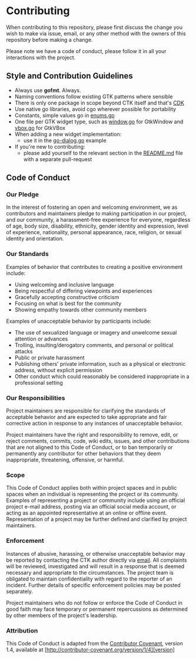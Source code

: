 # Contributing

When contributing to this repository, please first discuss the change you wish
to make via issue, email, or any other method with the owners of this repository
before making a change. 

Please note we have a code of conduct, please follow it in all your interactions
with the project.

## Style and Contribution Guidelines

* Always use **gofmt**. Always.
* Naming conventions follow existing GTK patterns where sensible
* There is only one package in scope beyond CTK itself and that's
  [CDK](https://github.com/kckrinke/go-cdk)
* Use native go libraries, avoid cgo wherever possible for portability
* Constants, simple values go in [enums.go](enums.go)
* One file per GTK widget type, such as [window.go](window.go) for GtkWindow and
  [vbox.go](vbox.go) for GtkVBox
* When adding a new widget implementation:
  * use it in the [go-dialog.go](example/go-dialog.go) example
* If you're new to contributing:
  * please add yourself to the relevant section in the [README.md](README.md)
    file with a separate pull-request

## Code of Conduct

### Our Pledge

In the interest of fostering an open and welcoming environment, we as
contributors and maintainers pledge to making participation in our project, and
our community, a harassment-free experience for everyone, regardless of age,
body size, disability, ethnicity, gender identity and expression, level of
experience, nationality, personal appearance, race, religion, or sexual identity
and orientation.

### Our Standards

Examples of behavior that contributes to creating a positive environment
include:

* Using welcoming and inclusive language
* Being respectful of differing viewpoints and experiences
* Gracefully accepting constructive criticism
* Focusing on what is best for the community
* Showing empathy towards other community members

Examples of unacceptable behavior by participants include:

* The use of sexualized language or imagery and unwelcome sexual attention or
advances
* Trolling, insulting/derogatory comments, and personal or political attacks
* Public or private harassment
* Publishing others' private information, such as a physical or electronic
  address, without explicit permission
* Other conduct which could reasonably be considered inappropriate in a
  professional setting

### Our Responsibilities

Project maintainers are responsible for clarifying the standards of acceptable
behavior and are expected to take appropriate and fair corrective action in
response to any instances of unacceptable behavior.

Project maintainers have the right and responsibility to remove, edit, or
reject comments, commits, code, wiki edits, issues, and other contributions
that are not aligned to this Code of Conduct, or to ban temporarily or
permanently any contributor for other behaviors that they deem inappropriate,
threatening, offensive, or harmful.

### Scope

This Code of Conduct applies both within project spaces and in public spaces
when an individual is representing the project or its community. Examples of
representing a project or community include using an official project e-mail
address, posting via an official social media account, or acting as an appointed
representative at an online or offline event. Representation of a project may be
further defined and clarified by project maintainers.

### Enforcement

Instances of abusive, harassing, or otherwise unacceptable behavior may be
reported by contacting the CTK author directly via [email](mailto:kevin@krinke.ca).
All complaints will be reviewed, investigated and will result in a response that
is deemed necessary and appropriate to the circumstances. The project team is
obligated to maintain confidentiality with regard to the reporter of an incident.
Further details of specific enforcement policies may be posted separately.

Project maintainers who do not follow or enforce the Code of Conduct in good
faith may face temporary or permanent repercussions as determined by other
members of the project's leadership.

### Attribution

This Code of Conduct is adapted from the [Contributor Covenant][homepage],
version 1.4, available at [http://contributor-covenant.org/version/1/4][version]

[homepage]: http://contributor-covenant.org
[version]: http://contributor-covenant.org/version/1/4/
